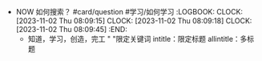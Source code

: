 - NOW 如何搜索？ #card/question #学习/如何学习
  :LOGBOOK:
  CLOCK: [2023-11-02 Thu 08:09:15]
  CLOCK: [2023-11-02 Thu 08:09:18]
  CLOCK: [2023-11-02 Thu 08:09:45]
  :END:
	- 知道，学习，创造，完工
	  " "限定关键词
	  intitle：限定标题
	  allintitle：多标题
